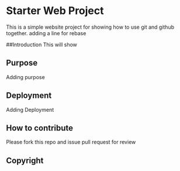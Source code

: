 # Starter Web Project

This is a simple website project for showing how to use git and github together.
adding a line for rebase

##Introduction
This will show

## Purpose
Adding purpose 

## Deployment
Adding Deployment

## How to contribute
Please fork this repo and issue pull request for review

## Copyright